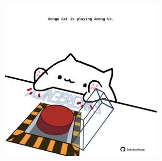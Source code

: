<!-- built at 30/07/2021, 15:01:54 UTC -->
<p align="center">
  <img width="500" height="500" src="./ReadmeImage.svg">
</p>
